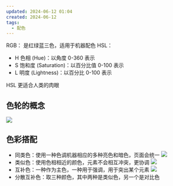 ```yaml
---
updated: 2024-06-12 01:04
created: 2024-06-12
tags:
  - 配色
---
```


RGB： 是红绿蓝三色，适用于机器配色
HSL：
- H 色相 (Hue)：以角度 0-360 表示
- S 饱和度 (Saturation)：以百分比值 0-100 表示
- L 明度 (Lightness)：以百分比 0-100 表示

HSL 更适合人类的肉眼

## 色轮的概念

![](https://image.uisdc.com/wp-content/uploads/2019/09/uisdc-ps-20190902-1.jpg)

## 色彩搭配

- 同类色：使用一种色调机器相应的多种亮色和暗色，页面会统一
![](https://image.uisdc.com/wp-content/uploads/2019/09/uisdc-ps-20190902-2.jpg)
- 类似色：使用色相相近的颜色，元素不会相互冲突，更协调
![](https://image.uisdc.com/wp-content/uploads/2019/09/uisdc-ps-20190902-3.jpg)
- 互补色：一种作为主色，一种用于强调，用于突出某个元素
![](https://image.uisdc.com/wp-content/uploads/2019/09/uisdc-ps-20190902-4.jpg)
- 分散互补色：取三种颜色，其中两种是类似色，另一个是对比色